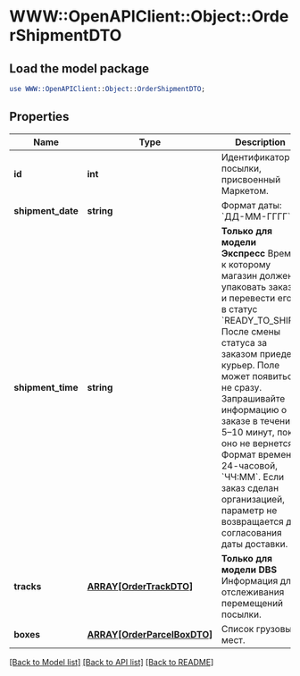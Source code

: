 # WWW::OpenAPIClient::Object::OrderShipmentDTO

## Load the model package
```perl
use WWW::OpenAPIClient::Object::OrderShipmentDTO;
```

## Properties
Name | Type | Description | Notes
------------ | ------------- | ------------- | -------------
**id** | **int** | Идентификатор посылки, присвоенный Маркетом. | [optional] 
**shipment_date** | **string** | Формат даты: &#x60;ДД-ММ-ГГГГ&#x60;.  | [optional] 
**shipment_time** | **string** | **Только для модели Экспресс**  Время, к которому магазин должен упаковать заказ и перевести его в статус &#x60;READY_TO_SHIP&#x60;. После смены статуса за заказом приедет курьер.  Поле может появиться не сразу. Запрашивайте информацию о заказе в течении 5–10 минут, пока оно не вернется.  Формат времени: 24-часовой, &#x60;ЧЧ:ММ&#x60;.  Если заказ сделан организацией, параметр не возвращается до согласования даты доставки.  | [optional] 
**tracks** | [**ARRAY[OrderTrackDTO]**](OrderTrackDTO.md) | **Только для модели DBS**  Информация для отслеживания перемещений посылки.  | [optional] 
**boxes** | [**ARRAY[OrderParcelBoxDTO]**](OrderParcelBoxDTO.md) | Список грузовых мест. | [optional] 

[[Back to Model list]](../README.md#documentation-for-models) [[Back to API list]](../README.md#documentation-for-api-endpoints) [[Back to README]](../README.md)


